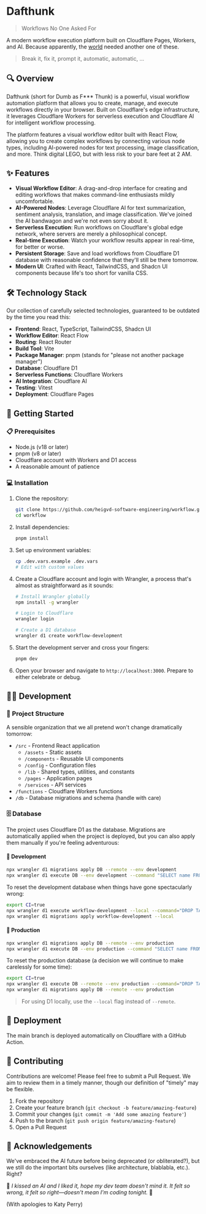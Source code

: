 # Dafthunk

> Workflows No One Asked For

A modern workflow execution platform built on Cloudflare Pages, Workers, and AI. Because apparently, the [world](https://www.youtube.com/watch?v=K0HSD_i2DvA) needed another one of these.

> Break it, fix it, prompt it, automatic, automatic, ...

## 🔍 Overview

Dafthunk (short for Dumb as F\*\*\* Thunk) is a powerful, visual workflow automation platform that allows you to create, manage, and execute workflows directly in your browser. Built on Cloudflare's edge infrastructure, it leverages Cloudflare Workers for serverless execution and Cloudflare AI for intelligent workflow processing.

The platform features a visual workflow editor built with React Flow, allowing you to create complex workflows by connecting various node types, including AI-powered nodes for text processing, image classification, and more. Think digital LEGO, but with less risk to your bare feet at 2 AM.

## ✨ Features

- **Visual Workflow Editor**: A drag-and-drop interface for creating and editing workflows that makes command-line enthusiasts mildly uncomfortable.
- **AI-Powered Nodes**: Leverage Cloudflare AI for text summarization, sentiment analysis, translation, and image classification. We've joined the AI bandwagon and we're not even sorry about it.
- **Serverless Execution**: Run workflows on Cloudflare's global edge network, where servers are merely a philosophical concept.
- **Real-time Execution**: Watch your workflow results appear in real-time, for better or worse.
- **Persistent Storage**: Save and load workflows from Cloudflare D1 database with reasonable confidence that they'll still be there tomorrow.
- **Modern UI**: Crafted with React, TailwindCSS, and Shadcn UI components because life's too short for vanilla CSS.

## 🛠️ Technology Stack

Our collection of carefully selected technologies, guaranteed to be outdated by the time you read this:

- **Frontend**: React, TypeScript, TailwindCSS, Shadcn UI
- **Workflow Editor**: React Flow
- **Routing**: React Router
- **Build Tool**: Vite
- **Package Manager**: pnpm (stands for "please not another package manager")
- **Database**: Cloudflare D1
- **Serverless Functions**: Cloudflare Workers
- **AI Integration**: Cloudflare AI
- **Testing**: Vitest
- **Deployment**: Cloudflare Pages

## 🚀 Getting Started

### 📋 Prerequisites

- Node.js (v18 or later)
- pnpm (v8 or later)
- Cloudflare account with Workers and D1 access
- A reasonable amount of patience

### 💻 Installation

1. Clone the repository:

   ```bash
   git clone https://github.com/heigvd-software-engineering/workflow.git
   cd workflow
   ```

2. Install dependencies:

   ```bash
   pnpm install
   ```

3. Set up environment variables:

   ```bash
   cp .dev.vars.example .dev.vars
   # Edit with custom values
   ```

4. Create a Cloudflare account and login with Wrangler, a process that's almost as straightforward as it sounds:

   ```bash
   # Install Wrangler globally
   npm install -g wrangler

   # Login to Cloudflare
   wrangler login

   # Create a D1 database
   wrangler d1 create workflow-development
   ```

5. Start the development server and cross your fingers:

   ```bash
   pnpm dev
   ```

6. Open your browser and navigate to `http://localhost:3000`. Prepare to either celebrate or debug.

## 👨‍💻 Development

### 📁 Project Structure

A sensible organization that we all pretend won't change dramatically tomorrow:

- `/src` - Frontend React application
  - `/assets` - Static assets
  - `/components` - Reusable UI components
  - `/config` - Configuration files
  - `/lib` - Shared types, utilities, and constants
  - `/pages` - Application pages
  - `/services` - API services
- `/functions` - Cloudflare Workers functions
- `/db` - Database migrations and schema (handle with care)

### 🗄️ Database

The project uses Cloudflare D1 as the database. Migrations are automatically applied when the project is deployed, but you can also apply them manually if you're feeling adventurous:

#### 🧪 Development

```bash
npx wrangler d1 migrations apply DB --remote --env development
npx wrangler d1 execute DB --env development --command "SELECT name FROM sqlite_master WHERE type='table';" --remote
```

To reset the development database when things have gone spectacularly wrong:

```bash
export CI=true
npx wrangler d1 execute workflow-development --local --command="DROP TABLE IF EXISTS d1_migrations; DROP TABLE IF EXISTS users; DROP TABLE IF EXISTS node_types; DROP TABLE IF EXISTS workflows; DROP TABLE IF EXISTS node_types;"
npx wrangler d1 migrations apply workflow-development --local
```

#### 🚨 Production

```bash
npx wrangler d1 migrations apply DB --remote --env production
npx wrangler d1 execute DB --env production --command "SELECT name FROM sqlite_master WHERE type='table';" --remote
```

To reset the production database (a decision we will continue to make carelessly for some time):

```bash
export CI=true
npx wrangler d1 execute DB --remote --env production --command="DROP TABLE IF EXISTS d1_migrations; DROP TABLE IF EXISTS users; DROP TABLE IF EXISTS workflows; DROP TABLE IF EXISTS node_types;"
npx wrangler d1 migrations apply DB --remote --env production
```

> For using D1 locally, use the `--local` flag instead of `--remote`.

## 🚢 Deployment

The main branch is deployed automatically on Cloudflare with a GitHub Action.

## 🤝 Contributing

Contributions are welcome! Please feel free to submit a Pull Request. We aim to review them in a timely manner, though our definition of "timely" may be flexible.

1. Fork the repository
2. Create your feature branch (`git checkout -b feature/amazing-feature`)
3. Commit your changes (`git commit -m 'Add some amazing feature'`)
4. Push to the branch (`git push origin feature/amazing-feature`)
5. Open a Pull Request

## 🙏 Acknowledgements

We've embraced the AI future before being deprecated (or obliterated?), but we still do the important bits ourselves (like architecture, blablabla, etc.). Right?

🎵 _I kissed an AI and I liked it, hope my dev team doesn't mind it. It felt so wrong, it felt so right—doesn't mean I'm coding tonight._ 🎵

(With apologies to Katy Perry)
